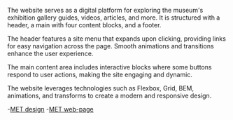 The website serves as a digital platform for exploring the museum's exhibition gallery guides, videos, articles, and more. It is structured with a header, a main with four content blocks, and a footer.

The header features a site menu that expands upon clicking, providing links for easy navigation across the page. Smooth animations and transitions enhance the user experience.

The main content area includes interactive blocks where some buttons respond to user actions, making the site engaging and dynamic.

The website leverages technologies such as Flexbox, Grid, BEM, animations, and transforms to create a modern and responsive design.

 -[MET design](https://www.figma.com/file/lSR1m42L9YwzQwzzxKwHpw/THE-MET)
 -[MET web-page](https://natalia646.github.io/layout_landing-page/)
